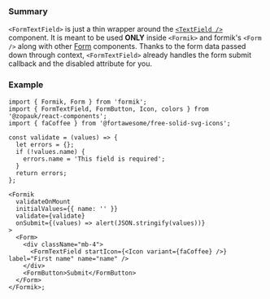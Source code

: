### Summary

`<FormTextField>` is just a thin wrapper around the [`<TextField />`](#/Components/Molecules/TextField) component.
It is meant to be used **ONLY** inside `<Formik>` and formik's `<Form />` along with other [Form](#/Organisms/Form) components.
Thanks to the form data passed down through context, `<FormTextField>` already handles the form submit callback and the disabled attribute for you.

### Example

```tsx
import { Formik, Form } from 'formik';
import { FormTextField, FormButton, Icon, colors } from '@zopauk/react-components';
import { faCoffee } from '@fortawesome/free-solid-svg-icons';

const validate = (values) => {
  let errors = {};
  if (!values.name) {
    errors.name = 'This field is required';
  }
  return errors;
};

<Formik
  validateOnMount
  initialValues={{ name: '' }}
  validate={validate}
  onSubmit={(values) => alert(JSON.stringify(values))}
>
  <Form>
    <div className="mb-4">
      <FormTextField startIcon={<Icon variant={faCoffee} />} label="First name" name="name" />
    </div>
    <FormButton>Submit</FormButton>
  </Form>
</Formik>;
```
